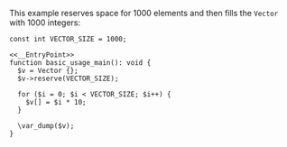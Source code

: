 This example reserves space for 1000 elements and then fills the `Vector` with 1000 integers:

```basic-usage.php no-auto-output
const int VECTOR_SIZE = 1000;

<<__EntryPoint>>
function basic_usage_main(): void {
  $v = Vector {};
  $v->reserve(VECTOR_SIZE);

  for ($i = 0; $i < VECTOR_SIZE; $i++) {
    $v[] = $i * 10;
  }

  \var_dump($v);
}
```
